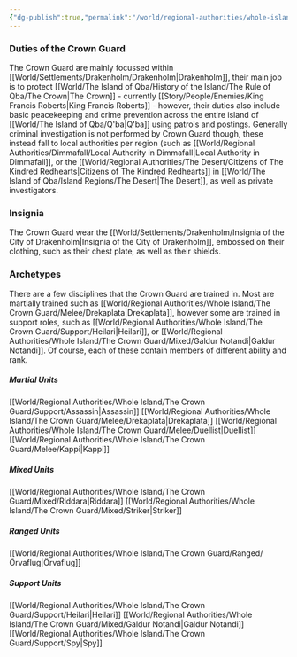 ```yaml
---
{"dg-publish":true,"permalink":"/world/regional-authorities/whole-island/the-crown-guard/the-crown-guard/"}
---
```



### Duties of the Crown Guard
The Crown Guard are mainly focussed within [[World/Settlements/Drakenholm/Drakenholm\|Drakenholm]], their main job is to protect [[World/The Island of Qba/History of the Island/The Rule of Qba/The Crown\|The Crown]] - currently [[Story/People/Enemies/King Francis Roberts\|King Francis Roberts]] - however, their duties also include basic peacekeeping and crime prevention across the entire island of [[World/The Island of Qba/Q'ba\|Q'ba]] using patrols and postings. Generally criminal investigation is not performed by Crown Guard though, these instead fall to local authorities per region (such as [[World/Regional Authorities/Dimmafall/Local Authority in Dimmafall\|Local Authority in Dimmafall]], or the [[World/Regional Authorities/The Desert/Citizens of The Kindred Redhearts\|Citizens of The Kindred Redhearts]] in [[World/The Island of Qba/Island Regions/The Desert\|The Desert]], as well as private investigators.

### Insignia
The Crown Guard wear the [[World/Settlements/Drakenholm/Insignia of the City of Drakenholm\|Insignia of the City of Drakenholm]], embossed on their clothing, such as their chest plate, as well as their shields.

### Archetypes
There are a few disciplines that the Crown Guard are trained in. Most are martially trained such as [[World/Regional Authorities/Whole Island/The Crown Guard/Melee/Drekaplata\|Drekaplata]], however some are trained in support roles, such as [[World/Regional Authorities/Whole Island/The Crown Guard/Support/Heilari\|Heilari]], or [[World/Regional Authorities/Whole Island/The Crown Guard/Mixed/Galdur Notandi\|Galdur Notandi]]. Of course, each of these contain members of different ability and rank.

##### Martial Units
[[World/Regional Authorities/Whole Island/The Crown Guard/Support/Assassin\|Assassin]]
[[World/Regional Authorities/Whole Island/The Crown Guard/Melee/Drekaplata\|Drekaplata]]
[[World/Regional Authorities/Whole Island/The Crown Guard/Melee/Duellist\|Duellist]]
[[World/Regional Authorities/Whole Island/The Crown Guard/Melee/Kappi\|Kappi]]

##### Mixed Units
[[World/Regional Authorities/Whole Island/The Crown Guard/Mixed/Riddara\|Riddara]]
[[World/Regional Authorities/Whole Island/The Crown Guard/Mixed/Striker\|Striker]]

##### Ranged Units
[[World/Regional Authorities/Whole Island/The Crown Guard/Ranged/Örvaflug\|Örvaflug]]

##### Support Units
[[World/Regional Authorities/Whole Island/The Crown Guard/Support/Heilari\|Heilari]]
[[World/Regional Authorities/Whole Island/The Crown Guard/Mixed/Galdur Notandi\|Galdur Notandi]]
[[World/Regional Authorities/Whole Island/The Crown Guard/Support/Spy\|Spy]]